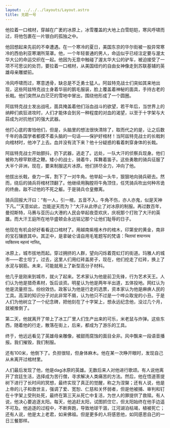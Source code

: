 ```yaml
---
layout: ../../../layouts/Layout.astro
title: 无题一号
---
```


他拉着一口棺材，穿越在广袤的冰原上，冰雪覆盖的大地上白雪皑皑，寒风呼啸而过，将他包裹在一片银白的孤独之中。

他回想起来先前的不幸遭遇。在一个寒冷的夏日，美国东京的华尔街被一股异常寒冷的西伯利亚寒潮所笼罩。他，一个年轻普通的男人，命运似乎已经注定要与渥太华大公的命运交织在一起。他因为无意中触碰了渥太华大公的驴车，被迫接受了一项不可思议的处罚，要拉着一口棺材，从美国纽约的自由女神像走到苏联基辅的英雄母亲雕塑前。

冷风呼啸而过，寒意透骨，缺总是不乏勇士猛人。阿兹特克战士们突如其来地出现，这些阿兹特克战士身着华丽的鹅毛服装，脸上覆盖着神秘的面具，手持古老的长戟。他们突然从白茫茫的雪地中冒出，围绕他形成了一个圆圈。

阿兹特克战士发出战吼，面具掩盖着他们浴血战斗的欲望，若干年后，当世界上的纳粹们疯狂进攻时，人们才能体会到另一种程度的对血的渴望，以至于十字架与大蒜成为对抗他们的强大武器。

他打心底的害怕他们，但是，头脑里的想法很快清除了，取而代之的是，让之后数千年的各国学者都摸不着头脑的一句话——保护好棺材！当阿兹特克战士的长戟刺向棺材时，他冲了上去。血并没有流下来？他十分疑惑的看着刺穿身体的长戟。

阿兹特克战士开始颤抖，扔下武器，逃走了。远处，一队大汗的侦察兵现身。他们被称为穆罕默德之鞭。矮小的战士，骑着牛，挥舞着笛子。这些勇敢的骑兵征服了大半个非洲，现在，要来制服这片冰原。他们拼尽全力，冲向了他。

他拔出长戟，奋力一挥，割下了一对牛角。他举起一头牛，狠狠地向骑兵砸去。然而，绕后的骑兵将棺材顶翻了。他继续用胸膛将牛角顶住，任凭骑兵吹出何种吊诡的终曲，敌不过他的不死之躯。于是骑兵仓皇撤离。

骑兵回报大汗曰：“有一人，引一棺，五音不入，牛角不伤，亦人亦鬼，似是天神下凡。””天意如此，岂能逆天而为？“大汗从此停止了对冰原的制服。再过数百年，曼彻斯特，马赛与亚历山大港的人民会举起夜壶欢庆，庆祝那个打败了大汗的英雄。而大汗王庭所在地华盛顿会永远铭记那个让他们耻辱的日子。

他现在有机会好好看看这口棺材了。用越南紫檀木作的棺木，印第安的黄金，南非的宝石镶嵌其中。其正中，是拿破仑请自用毛笔题写的梵语：चितायां शयानस्य व्यक्तिस्य महत्त्वं नास्ति。

冰原上，城市拔地而起。穿过拥挤的人群，望向闪烁着霓虹灯的街道。玛雅人的城市——君士坦丁。过去，这里人们用红砖盖房子，现在，他们挖走了红砖，换上了水泥与钢筋。未来，可能就用上了新型高分子材料。

他几乎是刚来到城市，就火了起来。艺术家认为他是前卫先锋，行为艺术天王。人们认为他是猎奇素材，饭后谈资。明星认为他是两年半出道，五体投地。网红认为他是流量担当。纷纷效仿。政客认为他是行走的选票，资本家认为他是麻痹人民的工具。高深的知识分子对此非常不屑，认为他只不过是一个哗众取宠的小丑。于是人们为他树立了一个纪念碑，把他刻在了十字架上，想永远纪念他，没过几个月，就被推倒了。

第二天，他就离开了带上了冰工厂里人们生产出来的可乐，米老鼠与炸弹。这些东西，随着他的行走，散落在街上，后来，都成为了游乐的工具。

终于，他远远看见了英雄母亲雕像，被甜雨腐蚀的面目全非。风中飘来一段语音播报。我们摧毁，我们制服。

还有100米，他倒下了。负担很轻，但身体麻木。他在某一次睁开眼时，发现自己从未离开过棺材里。

人们最后发现了他，他是dag冰原的英雄。无数后来人对他进行歌颂。有人说他离开了宫廷生活，选择成为苦行僧，寻求解决人类痛苦的方法。然后，他在悟道菩提树下进行了长时间的冥想，最终实现了真正的觉醒，称之为涅槃；还有人说，他是上帝的儿子和救世主，强调了爱、宽恕、仁慈和关怀弱者，但是他被捕、审判和钉在十字架上受刑处死，最终在第三天从死亡中复活，为世人的罪提供了救赎。有人说，他决心要追逐太阳。每天，他追赶太阳，试图抓住它，但太阳始终在他手边遥不可及。他追逐的过程中，不断奔跑，导致地球干涸，江河湖泊枯竭，植被死亡；还有人说，他是太上老君，如来佛祖。但是更多的人将感恩他，如同感恩自己的一日三餐那样。

